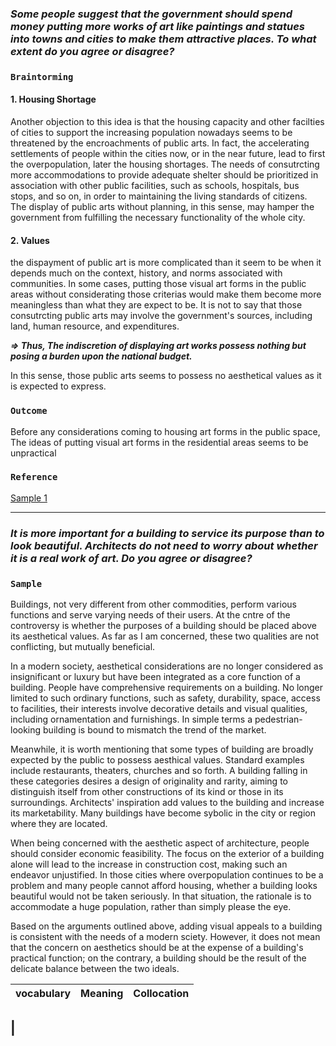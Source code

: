 ### _Some people suggest that the government should spend money putting more works of art like paintings and statues into towns and cities to make them attractive places. To what extent do you agree or disagree?_

### `Braintorming`

#### 1. Housing Shortage

Another objection to this idea is that the housing capacity and other facilties of cities to support the increasing population nowadays seems to be threatened by the encroachments of public arts. In fact, the accelerating settlements of people within the cities now, or in the near future, lead to first the overpopulation, later the housing shortages. The needs of consutrcting more accommodations to provide adequate shelter should be prioritized in association with other public facilities, such as schools, hospitals, bus stops, and so on, in order to maintaining the living standards of citizens. The display of public arts without planning, in this sense, may hamper the government from fulfilling the necessary functionality of the whole city. 

#### 2. Values
the dispayment of public art is more complicated than it seem to be when it depends much on the context, history, and norms associated with communities. In some cases, putting those visual art forms in the public areas without considerating those criterias would make them become more meaningless than what they are expect to be. It is not to say that those consutrcting public arts may involve the government's sources, including land, human resource, and expenditures. 

___=> Thus, The indiscretion of displaying art works possess nothing but posing a burden upon the national budget.___

In this sense, those public arts seems to possess no aesthetical values as it is expected to express.


### `Outcome`


Before any considerations coming to housing art forms in the public space, 
The ideas of putting visual art forms in the residential areas seems to be unpractical

### `Reference`
[Sample 1](https://howtodoielts.com/ielts-essay-public-art/#google_vignette)

---------
### _It is more important for a building to service its purpose than to look beautiful. Architects do not need to worry about whether it is a real work of art. Do you agree or disagree?_
### `Sample`

  Buildings, not very different from other commodities, perform various functions and serve varying needs of their users. At the cntre of the controversy is whether the purposes of a building should be placed above its aesthetical values. As far as I am concerned, these two qualities are not conflicting, but mutually beneficial.

  In a modern society, aesthetical considerations are no longer considered as insignificant or luxury but have been integrated as a core function of a building. People have comprehensive requirements on a building. No longer limited to such ordinary functions, such as safety, durability, space, access to facilities, their interests involve decorative details and visual qualities, including ornamentation and furnishings. In simple terms a pedestrian-looking building is bound to mismatch the trend of the market.

  Meanwhile, it is worth mentioning that some types of building are broadly expected by the public to possess aesthical values. Standard examples include restaurants, theaters, churches and so forth. A building falling in these categories desires a  design of originality and rarity, aiming to distinguish itself from other constructions of its kind or those in its surroundings. Architects' inspiration add values to the building and increase its marketability. Many buildings have become sybolic in the city or region where they are located.

  When being concerned with the aesthetic aspect of architecture, people should consider economic feasibility. The focus on the exterior of a building alone will lead to the increase in construction cost, making such an endeavor unjustified. In those cities where overpopulation continues to be a problem and many people cannot afford housing, whether a building looks beautiful would not be taken seriously. In that situation, the rationale is to accommodate a huge population, rather than simply please the eye.

  Based on the arguments outlined above, adding visual appeals to a building is consistent with the needs of a modern sciety. However, it does not mean that the concern on aesthetics should be at the expense of a building's practical function; on the contrary, a building should be the result of the delicate balance between the two ideals.


| vocabulary | Meaning | Collocation |
| ---------- | ------- | ----------- |
| 
--------
